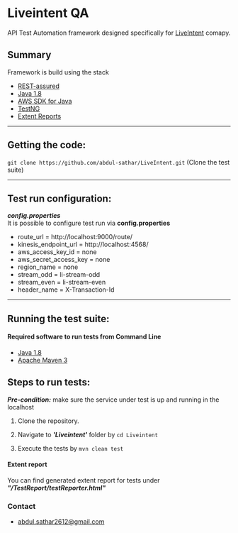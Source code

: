# Liveintent QA 
API Test Automation framework designed specifically for [LiveIntent](https://www.liveintent.com/) comapy.

## Summary

Framework is build using the stack
* [REST-assured](http://rest-assured.io/)
* [Java 1.8](https://www.oracle.com/java/technologies/javase/javase-jdk8-downloads.html)
* [AWS SDK for Java](https://aws.amazon.com/sdk-for-java/)
* [TestNG](https://testng.org/doc/)
* [Extent Reports](https://extentreports.com/)

--------------------------------------------------------------------------------------------
Getting the code:
--------------------------------------------------------------------------------------------
`git clone https://github.com/abdul-sathar/LiveIntent.git` (Clone the test suite)

--------------------------------------------------------------------------------------------
Test run configuration:
--------------------------------------------------------------------------------------------
***config.properties***
<br>
It is possible to configure test run via **config.properties**

- route_url = http://localhost:9000/route/
- kinesis_endpoint_url = http://localhost:4568/
- aws_access_key_id = none
- aws_secret_access_key = none
- region_name = none
- stream_odd = li-stream-odd
- stream_even = li-stream-even
- header_name = X-Transaction-Id

--------------------------------------------------------------------------------------------
Running the test suite:
--------------------------------------------------------------------------------------------
#### Required software to run tests from Command Line
* [Java 1.8](https://www.oracle.com/java/technologies/javase/javase-jdk8-downloads.html)
* [Apache Maven 3](http://maven.apache.org/download.cgi)

## Steps to run tests:
***Pre-condition:*** make sure the service under test is up and running in the localhost

1. Clone the repository.

2. Navigate to ***'Liveintent'*** folder by `cd Liveintent` 

3. Execute the tests by `mvn clean test` 

#### Extent report
You can find generated extent report for tests under ***"/TestReport/testReporter.html"***

### Contact
* abdul.sathar2612@gmail.com